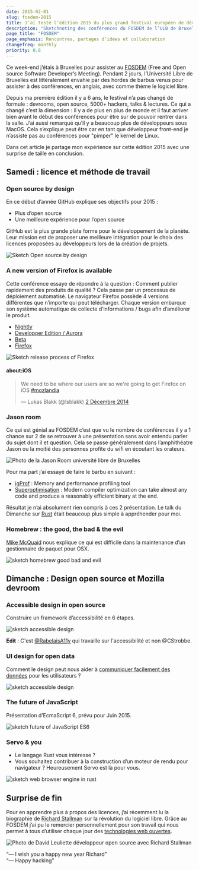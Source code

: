 ```yaml
---
date: 2015-02-01
slug: fosdem-2015
title: J’ai testé l’édition 2015 du plus grand festival européen de développeurs open source
description: "Sketchnoting des conférences du FOSDEM de l’ULB de Bruxelles"
page_title: "FOSDEM"
page_emphasis: Rencontres, partages d’idées et collaboration
changefreq: monthly
priority: 0.8
---
```


Ce week-end j’étais à Bruxelles pour assister au [FOSDEM](https://fosdem.org/) (Free and Open source Software Developer’s Meeting). Pendant 2 jours, l’Université Libre de Bruxelles est littéralement envahie par des hordes de barbus venus pour assister à des conférences, en anglais, avec comme thème le logiciel libre.

Depuis ma première édition il y a 6 ans, le festival n’a pas changé de formule : devrooms, open source, 5000+ hackers, talks & lectures. Ce qui a changé c’est la dimension : il y a de plus en plus de monde et il faut arriver bien avant le début des conférences pour être sur de pouvoir rentrer dans la salle. J’ai aussi remarqué qu’il y a beaucoup plus de développeurs sous MacOS. Cela s’explique peut être car en tant que développeur front-end je n’assiste pas au conférences pour "pimper" le kernel de Linux.

Dans cet article je partage mon expérience sur cette édition 2015 avec une surprise de taille en conclusion.

## Samedi : licence et méthode de travail

### Open source by design

En ce début d’année GitHub explique ses objectifs pour 2015 :

- Plus d’open source
- Une meilleure expérience pour l’open source

GitHub est la plus grande plate forme pour le développement de la planète. Leur mission est de proposer une meilleure intégration pour le choix des licences proposées au développeurs lors de la création de projets.

![Sketch Open source by design](https://farm8.staticflickr.com/7331/16222647059_41c30ff63c_c.jpg)

### A new version of Firefox is available

Cette conférence essaye de répondre à la question : Comment publier rapidement des produits de qualité ? Cela passe par un processus de déploiement automatisé. Le navigateur Firefox possède 4 versions différentes que n’importe qui peut télécharger. Chaque version embarque son système automatique de collecte d’informations / bugs afin d’améliorer le produit.

- [Nightly](https://nightly.mozilla.org/)
- [Developper Edition / Aurora](https://www.mozilla.org/fr/firefox/developer/)
- [Beta](https://www.mozilla.org/en-US/firefox/channel/#beta)
- [Firefox](https://www.mozilla.org/fr/firefox/new/)

![Sketch release process of Firefox](https://farm9.staticflickr.com/8600/16383683366_c5fb0e1ba5_c.jpg)

#### about:iOS

<blockquote class="twitter-tweet" lang="fr"><p>We need to be where our users are so we&#39;re going to get Firefox on iOS <a href="https://twitter.com/hashtag/mozlandia?src=hash">#mozlandia</a></p>&mdash; Lukas Blakk (@lsblakk) <a href="https://twitter.com/lsblakk/status/539843892300898304">2 Décembre 2014</a></blockquote> <script async src="//platform.twitter.com/widgets.js" charset="utf-8"></script>

### Jason room

Ce qui est génial au FOSDEM c’est que vu le nombre de conférences il y a 1 chance sur 2 de se retrouver à une présentation sans avoir entendu parler du sujet dont il et question. Cela se passe généralement dans l’amphithéatre Jason ou la moitié des personnes profite du wifi en écoutant les orateurs.

![Photo de la Jason Room université libre de Bruxelles](https://farm8.staticflickr.com/7286/16234891138_d92b4b766f_b.jpg)

Pour ma part j’ai essayé de faire le barbu en suivant :

- [igProf](https://fosdem.org/2015/schedule/event/igprof_the_ignominous_profiler/) : Memory and performance profiling tool
- [Superoptimisation](https://fosdem.org/2015/schedule/event/superoptimization/) : Modern compiler optimization can take almost any code and produce a reasonably efficient binary at the end.

Résultat je n’ai absolument rien compris à ces 2 présentation. Le talk du Dimanche sur [Rust](http://en.wikipedia.org/wiki/Rust_%28programming_language%29) était beaucoup plus simple à appréhender pour moi.

### Homebrew : the good, the bad & the evil

[Mike McQuaid](https://github.com/mikemcquaid) nous explique ce qui est difficile dans la maintenance d’un gestionnaire de paquet pour OSX.

![sketch homebrew good bad and evil](https://farm8.staticflickr.com/7297/16223418760_de1a6af0f8_c.jpg)

## Dimanche : Design open source et Mozilla devroom

### Accessible design in open source

Construire un framework d’accessibilité en 6 étapes.

![sketch accessible design](https://farm8.staticflickr.com/7417/16416721192_ac1e48bf0a_c.jpg)

__Edit__ : C'est [@RabelaisA11y](https://twitter.com/RabelaisA11y) qui travaille sur l'accessibilité et non @CStrobbe.

### UI design for open data

Comment le design peut nous aider à [communiquer facilement des données](http://www.slideshare.net/HollieLubbock/ui-design-for-open-data-v2-nov-2014) pour les utilisateurs ?

![sketch accessible design](https://farm8.staticflickr.com/7301/16232045397_bb8b4945b3_c.jpg)

### The future of JavaScript

Présentation d’EcmaScript 6, prévu pour Juin 2015.

![sketch future of JavaScript ES6](https://farm9.staticflickr.com/8569/16232766187_0ec5187c70_c.jpg)

### Servo & you

- Le langage Rust vous intéresse ?
- Vous souhaitez contribuer à la construction d’un moteur de rendu pour navigateur ?
Heureusement Servo est là pour vous.

![sketch web browser engine in rust](https://farm8.staticflickr.com/7293/16232809899_7e43ee46c8_c.jpg)

## Surprise de fin

Pour en apprendre plus à propos des licences, j’ai récemment lu la biographie de <a href="http://www.amazon.fr/gp/product/2212136358/ref=as_li_tl?ie=UTF8&camp=1642&creative=19458&creativeASIN=2212136358&linkCode=as2&tag=davidl-21&linkId=KTTKKNA65LESMI3G">Richard Stallman</a><img src="http://ir-fr.amazon-adsystem.com/e/ir?t=davidl-21&l=as2&o=8&a=2212136358" width="1" height="1" border="0" alt="" style="border:none !important; margin:0px !important;" /> sur la révolution du logiciel libre. Grâce au FOSDEM j’ai pu le remercier personnellement pour son travail qui nous permet à tous d’utiliser chaque jour des [technologies web ouvertes](http://www.fsf.org).

![Photo de David Leuliette développeur open source avec Richard Stallman](https://farm8.staticflickr.com/7415/16419176601_e244bf4c83.jpg)

“— I wish you a happy new year Richard”<br>
“— Happy hacking”
